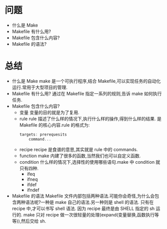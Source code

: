# 问题
- 什么是 Make
- Makefile 有什么用?
- Makefile 包含什么内容?
- Makefile 的语法?

# 总结
- 什么是 Make
    make 是一个可执行程序,结合 Makefile,可以实现任务的自动化运行.常用于大型项目的管理.
- Makefile 有什么用?
    通过在 Makefile 指定一系列的规则,告诉 make 如何执行任务.
- Makefile 包含什么内容?
    - 变量
        变量的目的就是为了复用.
    - rule
        rule 描述了什么样的情况下,执行什么样的操作,得到什么样的结果. 是 Makefile 的核心内容.rule 的格式为:
        ```c
        targets: prerequesits
            command...
        ```
    - recipe
        recipe 是食谱的意思,其实就是 rule 中的 commands.
    - function
        make 内建了很多的函数,当然我们也可以自定义函数.
    - condition
        什么样的情况下,选择性的使用哪些语句.make 中 condition 就只有四种.
        - ifeq
        - ifneq
        - ifdef
        - ifndef
- Makefile 的语法
    Makefile 文件内部包括两种语法.可能你会奇怪,为什么会包含两种语法呢?一种是 make 自己的语法.另一种则是 shell 的语法.
    只有在 recipe 中,才可以书写 shell 语法. 因为 recipe 最终是由 SHELL 指定的 sh 运行的. make 只对 recipe 做一次很轻量的处理(expand(变量替换,函数执行等等)),然后交给 sh.
